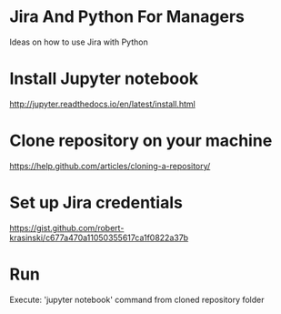# Jira And Python For Managers
Ideas on how to use Jira with Python 


# Install Jupyter notebook
http://jupyter.readthedocs.io/en/latest/install.html

# Clone repository on your machine
https://help.github.com/articles/cloning-a-repository/

# Set up Jira credentials
https://gist.github.com/robert-krasinski/c677a470a11050355617ca1f0822a37b

# Run
Execute: 'jupyter notebook' command from cloned repository folder
